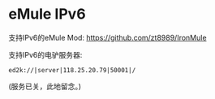 # eMule IPv6

支持IPv6的eMule Mod: https://github.com/zt8989/IronMule

支持IPv6的电驴服务器: 

    ed2k://|server|118.25.20.79|50001|/

(服务已关，此地留念。)
